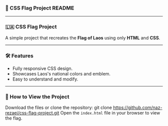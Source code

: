 ### 🌟 CSS Flag Project README  

---

### 🇱🇦 **CSS Flag Project**  

A simple project that recreates the **Flag of Laos** using only **HTML** and **CSS**.  

---

### 🛠 **Features**  
- Fully responsive CSS design.  
- Showcases Laos's national colors and emblem.  
- Easy to understand and modify.  

---

### 🚀 How to View the Project  
Download the files or clone the repository:
git clone https://github.com/naz-rezaei/css-flag-project.git
Open the `index.html` file in your browser to view the flag.



